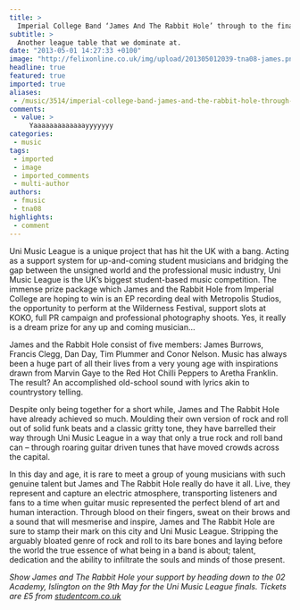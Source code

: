 ```yaml
---
title: >
  Imperial College Band ‘James And The Rabbit Hole’ through to the finals of Uni Music league
subtitle: >
  Another league table that we dominate at.
date: "2013-05-01 14:27:33 +0100"
image: "http://felixonline.co.uk/img/upload/201305012039-tna08-james.png"
headline: true
featured: true
imported: true
aliases:
 - /music/3514/imperial-college-band-james-and-the-rabbit-hole-through-to-the-finals-of-uni-music-league
comments:
 - value: >
     Yaaaaaaaaaaaaayyyyyyy
categories:
 - music
tags:
 - imported
 - image
 - imported_comments
 - multi-author
authors:
 - fmusic
 - tna08
highlights:
 - comment
---
```


Uni Music League is a unique project that has hit the UK with a bang. Acting as a support system for up-and-coming student musicians and bridging the gap between the unsigned world and the professional music industry, Uni Music League is the UK’s biggest student-based music competition. The immense prize package which James and the Rabbit Hole from Imperial College are hoping to win is an EP recording deal with Metropolis Studios, the opportunity to perform at the Wilderness Festival, support slots at KOKO, full PR campaign and professional photography shoots. Yes, it really is a dream prize for any up and coming musician…

James and the Rabbit Hole consist of five members: James Burrows, Francis Clegg, Dan Day, Tim Plummer and Conor Nelson. Music has always been a huge part of all their lives from a very young age with inspirations drawn from Marvin Gaye to the Red Hot Chilli Peppers to Aretha Franklin. The result? An accomplished old-school sound with lyrics akin to countrystory telling.

Despite only being together for a short while, James and The Rabbit Hole have already achieved so much. Moulding their own version of rock and roll out of solid funk beats and a classic gritty tone, they have barrelled their way through Uni Music League in a way that only a true rock and roll band can – through roaring guitar driven tunes that have moved crowds across the capital.

In this day and age, it is rare to meet a group of young musicians with such genuine talent but James and The Rabbit Hole really do have it all. Live, they represent and capture an electric atmosphere, transporting listeners and fans to a time when guitar music represented the perfect blend of art and human interaction. Through blood on their fingers, sweat on their brows and a sound that will mesmerise and inspire, James and The Rabbit Hole are sure to stamp their mark on this city and Uni Music League. Stripping the arguably bloated genre of rock and roll to its bare bones and laying before the world the true essence of what being in a band is about; talent, dedication and the ability to infiltrate the souls and minds of those present.

_Show James and The Rabbit Hole your support by heading down to the 02 Academy, Islington on the 9th May for the Uni Music League finals. Tickets are £5 from [studentcom.co.uk](http://studentcom.co.uk)_

